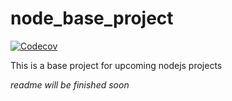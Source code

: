 # node_base_project

[![Codecov](https://github.com/DPechetti/nodejs_base_project/actions/workflows/codecov.yml/badge.svg)](https://github.com/DPechetti/nodejs_base_project/actions/workflows/codecov.yml)

This is a base project for upcoming nodejs projects

_readme will be finished soon_
